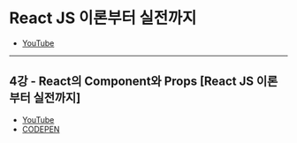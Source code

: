 # React JS 이론부터 실전까지
- [YouTube](https://www.youtube.com/watch?v=s2knmog2j1U&list=PLRx0vPvlEmdCED62ZIWCbI-6G_jcwmuFB)

---

## 4강 - React의 Component와 Props [React JS 이론부터 실전까지]

- [YouTube](https://www.youtube.com/watch?v=HZlH8olDeAQ&list=PLRx0vPvlEmdCED62ZIWCbI-6G_jcwmuFB&index=4)
- [CODEPEN](https://codepen.io/)
